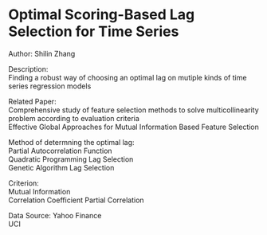 # Optimal Scoring-Based Lag Selection for Time Series 

Author: Shilin Zhang  

Description:  
Finding a robust way of choosing an optimal lag on mutiple kinds of time series regression models  

Related Paper:  
Comprehensive study of feature selection methods to solve multicollinearity problem according to evaluation criteria  
Effective Global Approaches for Mutual Information Based Feature Selection  

Method of determning the optimal lag:  
Partial Autocorrelation Function  
Quadratic Programming Lag Selection  
Genetic Algorithm Lag Selection  

Criterion:  
Mutual Information  
Correlation Coefficient
Partial Correlation

Data Source:
Yahoo Finance  
UCI  
